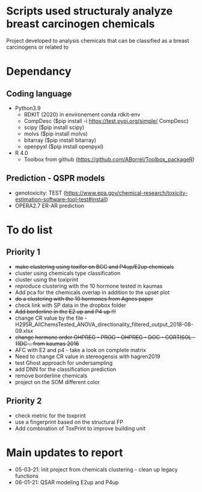 # Scripts used structuraly analyze breast carcinogen chemicals
Project developed to analysis chemicals that can be classified as a breast carcinogens or related to 

# Dependancy
## Coding language 
- Python3.9
    - RDKIT (2020) in environement conda rdkit-env
    - CompDesc ($pip install -i https://test.pypi.org/simple/ CompDesc)
    - scipy ($pip install scipy)
    - molvs ($pip install molvs)
    - bitarray ($pip install bitarray)
    - openpyxl ($pip install openpyxl)
- R 4.0
    - Toolbox from github (https://github.com/ABorrel/Toolbox_packageR)


## Prediction - QSPR models 
- genotoxicity: TEST (https://www.epa.gov/chemical-research/toxicity-estimation-software-tool-test#install)
- OPERA2.7 ER-AR prediction


# To do list
## Priority 1
- ~~make clustering using toxifor on BCC and P4up/E2up chemicals~~
- cluster using chemicals type classification 
- cluster using the toxiprint
- reproduce clustering with the 10 hormone tested in kaumas
- Add pca for the chemicals overlap in addition to the upset plot
- ~~do a clustering with the 10 hormones from Agnes paper~~
- check link with SP data in the dropbox folder
- ~~Add borderline in the E2 up and P4 up !!!~~
- change CR value by the file - H295R_AllChemsTested_ANOVA_directionality_filtered_output_2018-08-09.xlsx
- ~~change hormone order OHPREG - PROG - OHPREG - DOC - CORTISOL - 11DC .. from kaumas 2016~~
- AFC with E2 and p4 - take a look on complete matrix
- Need to change CR value in stereogensis with hagren2019
- test Ghost approach for undersampling
- add DNN for the classification prediction
- remove borderline chemicals
- project on the SOM different color 

## Priority 2
- check metric for the toxprint
- use a fingerprint based on the structural FP
- Add combination of ToxPrint to improve building unit

# Main updates to report
- 05-03-21: init project from chemicals clustering - clean up legacy functions 
- 06-01-21: QSAR modeling E2up and P4up
